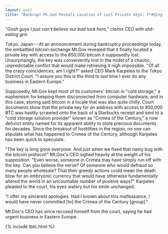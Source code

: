 ```yaml
---
layout: post
title: "Bankrupt Mt.Gox Reveals Location of Lost Private Keys: F*#@ing Crimea"
---
```


*"Gosh guys I just can't believe our bad luck here," claims CEO with shit-eating grin*

Tokyo, Japan---At an announcement during bankruptcy proceedings today, the embattled bitcoin exchange Mt.Gox revealed that it finally located a private key with access to the 850,000 bitcoin it supposedly lost. Unsurprisingly, the key was conveniently lost in the midst of a chaotic, unpredictable conflict that would make retrieving it nigh impossible. "Of all the crazy coincidences, am I right?" asked CEO Mark Karpeles to the Tokyo District Court. "I assure you this is the third to last time I ever do any business in Eastern Europe."

Supposedly, Mt.Gox kept most of its customers' bitcoin in "cold storage," a euphemism for keeping them disconnected from computer hardware, and in this case, storing said bitcoin in a locale that was also quite chilly. Court documents show that the private key for an address with access to 850,000 BTC was hastily scrawled onto the back of a Starbucks receipt and sent to a "cold storage solution provider" known as "Crimea of the Century," a now defunct entity named for its apparent ability to store precious documents for decades. Since the breakout of hostilities in the region, no one can stipulate what has happened to Crimea of the Century, although Karpeles has been quick to speculate.

"The key is long gone everyone. And just when we fixed that nasty bug with the bitcoin protocol!" Mt.Gox's CEO sighed heavily at the weight of his supposition. "Even worse, someone in Crimea may have simply run off with the key. Can you believe the nerve? Of someone who would defraud so many people wholesale? That their greedy actions could mean the death blow for an embryonic currency that would have otherwise fundamentally altered the world in an uncountable number of positive ways?" Karpeles pleaded to the court, his eyes watery but his smile unchanged.

"I offer my sincerest apologies. Had I known about this malfeasance, I would have never committed [to] the Crimea of the Century \[group\]."

Mt.Gox's CEO has since recused himself from the court, saying he had urgent business in Eastern Europe.

{% include tbtc.html %}
